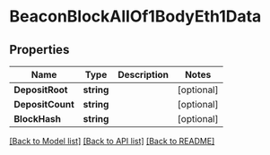 # BeaconBlockAllOf1BodyEth1Data

## Properties

Name | Type | Description | Notes
------------ | ------------- | ------------- | -------------
**DepositRoot** | **string** |  | [optional] 
**DepositCount** | **string** |  | [optional] 
**BlockHash** | **string** |  | [optional] 

[[Back to Model list]](../README.md#documentation-for-models) [[Back to API list]](../README.md#documentation-for-api-endpoints) [[Back to README]](../README.md)


